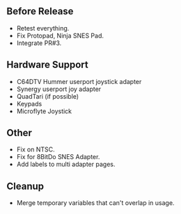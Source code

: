 ## Before Release

- Retest everything.
- Fix Protopad, Ninja SNES Pad.
- Integrate PR#3.


## Hardware Support

- C64DTV Hummer userport joystick adapter
- Synergy userport joy adapter 
- QuadTari (if possible)
- Keypads
- Microflyte Joystick


## Other

- Fix on NTSC.
- Fix for 8BitDo SNES Adapter.
- Add labels to multi adapter pages.


## Cleanup

- Merge temporary variables that can't overlap in usage.
